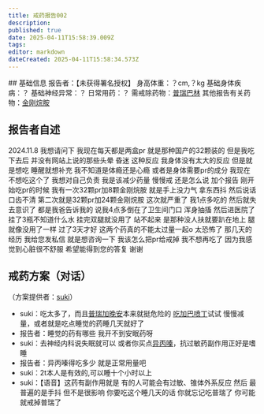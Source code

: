 ```yaml
---
title: 戒药报告002
description: 
published: true
date: 2025-04-11T15:58:39.009Z
tags: 
editor: markdown
dateCreated: 2025-04-11T15:58:34.573Z
---
```


﻿## 基础信息
报告者：【未获得署名授权】
身高体重：？cm,？kg
基础身体疾病：？
基础神经异常：？
日常用药：？
需戒除药物：[普瑞巴林](/drug/PR80/)
其他报告有关药物：[金刚烷胺](/drug/ATD)

## 报告者自述
2024.11.8
我想请问下 我现在每天都是两盒pr 就是那种国产的32颗装的  但是我吃下去后 并没有网站上说的那些头晕 昏迷 这种反应 我身体没有太大的反应 但是就是想吃 睡醒就想补充 我不知道是体瘾还是心瘾 或者是身体需要pr的成分  我现在不想吃这个了 我想对自己负责  我是该减少药量 慢慢戒 还是怎么说
加个报告 刚开始吃pr的时候 我有一次32颗pr加8颗金刚烷胺 就是手上没力气 拿东西抖 然后说话口齿不清 第二次就是32颗pr加24颗金刚烷胺  这次就严重了 我1点多吃的 然后就失去意识了 都是我爸告诉我的 说我4点多倒在了卫生间门口 浑身抽搐 然后进医院了 挂了3瓶不知道什么水 挂完双腿就没用了 站不起来 是那种没人扶就要趴在地上 腿就像没用了一样 过了3天才好  这两个药真的不能太过量一起o 太恐怖了 那几天的经历
我给您发私信 就是想咨询一下 我该怎么把pr给戒掉 我不想再吃了 因为我感觉到心脏很不舒服  希望能得到您的答复 谢谢
## 戒药方案（对话）
（方案提供者：[suki](/t/suki)）
- suki：吃太多了，而且[普瑞加晚安](/drug/PR80#关于普瑞巴林和金刚烷胺合用)本来就挺危险的 [吃加巴喷丁](/drug/PR80#关于滥用普瑞巴林成瘾的戒断方法)试试 慢慢减量，或者就是吃点睡觉的药睡几天就好了
- 报告者：睡觉的药有哪些 我开不到安眠药呀
- suki：去神经内科说失眠就可以 或者你买点[异丙嗪](/drug/异丙嗪)，抗过敏药副作用正好是嗜睡
- 报告者：异丙嗪得吃多少 就是正常用量吧
- suki：2t本人是有效的,可以睡十个小时以上 
- suki：【语音】这药有副作用就是 有的人可能会有过敏、锥体外系反应 然后 最普遍的是手抖 但不是很影响 你要吃这个睡几天的话 你就忘记吃普瑞了 你可能就戒掉普瑞了